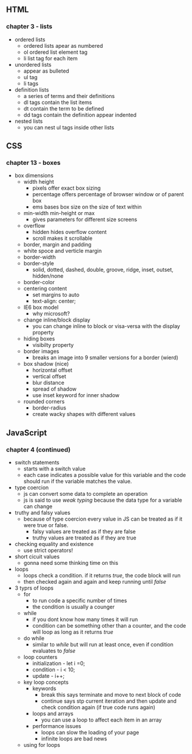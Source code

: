 ## HTML
### chapter 3 - lists
- ordered lists
    - ordered lists apear as numbered
    - ol ordered list element tag
    - li list tag for each item
- unordered lists
    - appear as bulleted
    - ul tag
    - li tags
- definition lists
    - a series of terms and their definitions
    - dl tags contain the list items
    - dt contain the term to be defined
    - dd tags contain the definition appear indented
- nested lists
    - you can nest ul tags inside other lists

## CSS
### chapter 13 - boxes
- box dimensions
    - width height
        - pixels offer exact box sizing
        - percentage offers percentage of browser window
        or of parent box
        - ems bases box size on the size of text within
    - min-width min-height or max
        - gives parameters for different size screens
    - overflow
        - hidden hides overflow content
        - scroll makes it scrollable
    - border, margin and padding
    - white spoce and verticle margin
    - border-width
    - border-style
        - solid, dotted, dashed, double, groove, ridge, inset, outset, hidden/none
    - border-color
    - centering content
        - set margins to auto
        - text-align: center;
    - IE6 box model
        - why microsoft?
    - change inline/block display
        - you can change inline to block or visa-versa with the display property
    - hiding boxes
        - visibilty property
    - border images
        - breaks an image into 9 smaller versions for a border (wierd)
    - box shadow (nice)
        - horizontal offset
        - vertical offset
        - blur distance
        - spread of shadow
        - use inset keyword for inner shadow
    - rounded corners
        - border-radius
        - create wacky shapes with different values

## JavaScript
### chapter 4 (continued)
- switch statements
    - starts with a switch value 
    - each case indicates a possible value for this variable and the code should run if the variable matches the value.
- type coercion
    - js can convert some data to complete an operation
    - js is said to use _weak typing_ because the data type for a variable can change
- truthy and falsy values
    - because of type coercion every value in JS can be treated as if it were true or false.
        - falsy values are treated as if they are false
        - truthy values are treated as if they are true
- checking equality and existence
    - use strict operators!
- short cicuit values
    - gonna need some thinking time on this
- loops
    - loops check a condition. if it returns _true_, the code block will run
    - then checked again and again and keep running until _false_
- 3 typrs of loops
    - for
        - to run code a specific number of times
        - the condition is usually a counger
    - while
        - if you dont know how many times it will run
        - condition can be something other than a counter, and the code will loop as long as it returns _true_
    - do while
        - similar to _while_ but will run at least once, even if condition evaluates to _false_
    - loop counters
        - initialization - let i =0;
        - condition - i < 10;
        - update - i++;
    - key loop concepts
        - keywords
            - break this says terminate and move to next block of code
            - continue says stp current iteration and then update and check condition again (if true code runs again)
        - loops and arrays
            - you can use a loop to affect each item in an array
        - performance issues
            - loops can slow the loading of your page
            - infinite loops are bad news
    - using for loops
        

